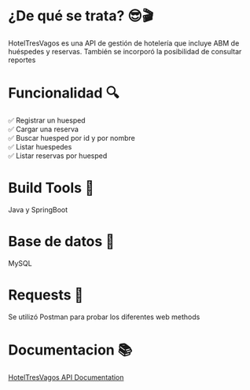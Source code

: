 # ¿De qué se trata? 😎🎬
HotelTresVagos es una API de gestión de hotelería que incluye ABM de huéspedes y reservas. También se incorporó la posibilidad de consultar reportes

# Funcionalidad 🔍

✅ Registrar un huesped <br>
✅ Cargar una reserva  <br>
✅ Buscar huesped por id y por nombre <br>
✅ Listar huespedes  <br>
✅ Listar reservas por huesped <br>


# Build Tools 🔧  
Java y SpringBoot

# Base de datos 📂
MySQL

# Requests  📡 
Se utilizó Postman para probar los diferentes web methods 

# Documentacion 📚

[HotelTresVagos API Documentation](https://documenter.getpostman.com/view/11716574/T1Dv8uXs)

